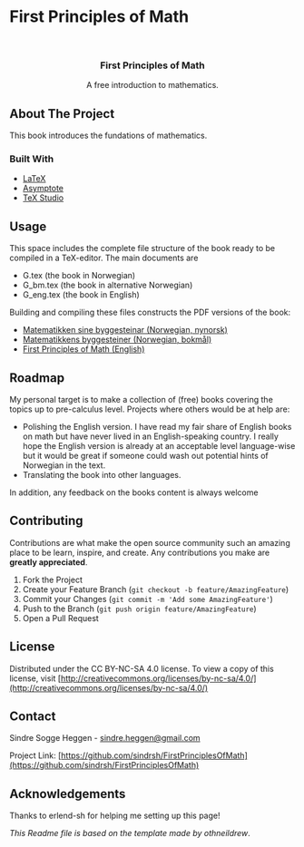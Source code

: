# First Principles of Math

<!-- PROJECT LOGO -->
<br />
<p align="center">
  <h3 align="center">First Principles of Math</h3>
  <p align="center">
    A free introduction to mathematics.
    <br />
  </p>
</p>


<!-- ABOUT THE PROJECT -->
## About The Project

This book introduces the fundations of mathematics. 

### Built With

* [LaTeX](https://www.latex-project.org/)
* [Asymptote](https://asymptote.sourceforge.io/)
* [TeX Studio](https://www.texstudio.org/)


<!-- USAGE EXAMPLES -->
## Usage

This space includes the complete file structure of the book ready to be compiled in a TeX-editor. The main documents are

- G.tex (the book in Norwegian)
- G_bm.tex (the book in alternative Norwegian)
- G_eng.tex (the book in English)

Building and compiling these files constructs the PDF versions of the book:
- [Matematikken sine byggesteinar (Norwegian, nynorsk)](https://github.com/sindrsh/FirstPrinciplesOfMath/blob/master/G.pdf)
- [Matematikkens byggesteiner (Norwegian, bokmål)](https://github.com/sindrsh/FirstPrinciplesOfMath/blob/master/G_bm.pdf)
- [First Principles of Math (English)](https://github.com/sindrsh/FirstPrinciplesOfMath/blob/master/G_eng.pdf)  

<!-- ROADMAP -->
## Roadmap
My personal target is to make a collection of (free) books covering the topics up to pre-calculus level. Projects where others would be at help are:
- Polishing the English version. I have read my fair share of English books on math but have never lived in an English-speaking country. I really hope the English version is already at an acceptable level language-wise but it would be great if someone could wash out potential hints of Norwegian in the text.
- Translating the book into other languages.

In addition, any feedback on the books content is always welcome

<!-- CONTRIBUTING -->
## Contributing

Contributions are what make the open source community such an amazing place to be learn, inspire, and create. Any contributions you make are **greatly appreciated**.

1. Fork the Project
2. Create your Feature Branch (`git checkout -b feature/AmazingFeature`)
3. Commit your Changes (`git commit -m 'Add some AmazingFeature'`)
4. Push to the Branch (`git push origin feature/AmazingFeature`)
5. Open a Pull Request


<!-- LICENSE -->
## License

Distributed under the CC BY-NC-SA 4.0 license. To view a copy of this license, visit [http://creativecommons.org/licenses/by-nc-sa/4.0/](http://creativecommons.org/licenses/by-nc-sa/4.0/)




<!-- CONTACT -->
## Contact

Sindre Sogge Heggen - sindre.heggen@gmail.com

Project Link: [https://github.com/sindrsh/FirstPrinciplesOfMath](https://github.com/sindrsh/FirstPrinciplesOfMath)



<!-- ACKNOWLEDGEMENTS -->
## Acknowledgements
Thanks to erlend-sh for helping me setting up this page!

_This Readme file is based on the template made by othneildrew_.


